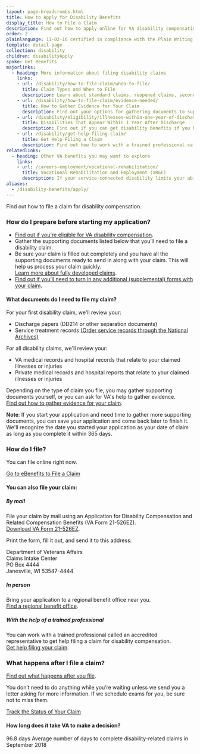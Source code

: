 ```yaml
---
layout: page-breadcrumbs.html
title: How to Apply for Disability Benefits
display_title: How to File a Claim
description: Find out how to apply online for VA disability compensation, and what documents you'll need to start your application today.
order: 2
plainlanguage: 11-02-16 certified in compliance with the Plain Writing Act
template: detail-page
collection: disability
children: disabilityApply
spoke: Get Benefits
majorlinks:
  - heading: More information about filing disability claims
    links:
    - url: /disability/how-to-file-claim/when-to-file/
      title: Claim Types and When to File
      description: Learn about standard claims, reopened claims, secondary claims, and more.
    - url: /disability/how-to-file-claim/evidence-needed/
      title: How to Gather Evidence for Your Claim
      description: Find out your options for gathering documents to support your disability claim.
    - url: /disability/eligibility/illnesses-within-one-year-of-discharge/
      title: Disabilities That Appear Within 1 Year After Discharge
      description: Find out if you can get disability benefits if you have signs of an illness within a year after being discharged from service.
    - url: /disability/get-help-filing-claim/
      title: Get Help Filing a Claim
      description: Find out how to work with a trained professional called an accredited representative to file your claim.
relatedlinks:
  - heading: Other VA benefits you may want to explore
    links:
    - url: /careers-employment/vocational-rehabilitation/
      title: Vocational Rehabilitation and Employment (VR&E)
      description: If your service-connected disability limits your ability to work or prevents you from working, find out if you can get VR&E benefits and services—like help exploring employment options and getting more training if required.
aliases:
  - /disability-benefits/apply/
---
```

<div itemscope itemtype ="http://schema.org/HowTo">
<div class="va-introtext" itemprop="description">

Find out how to file a claim for disability compensation.

</div>

### How do I prepare before starting my application?

- [Find out if you're eligible for VA disability compensation](/disability/eligibility/).
- Gather the supporting documents listed below that you’ll need to file a disability claim.
- Be sure your claim is filled out completely and you have all the supporting documents ready to send in along with your claim. This will help us process your claim quickly. <br>
[Learn more about fully developed claims](/disability/how-to-file-claim/evidence-needed/).
- [Find out if you’ll need to turn in any additional (supplemental) forms with your claim](/disability/how-to-file-claim/supplemental-forms/).


<div class="feature" markdown="1" itemprop="steps" itemscope itemtype ="http://schema.org/HowToSection">

<h4 itemprop="name">What documents do I need to file my claim?</h4>
<div itemprop="itemListElement">

For your first disability claim, we'll review your:

- Discharge papers (DD214 or other separation documents)
- Service treatment records [(Order service records through the National Archives)](https://www.archives.gov/veterans/military-service-records)

For all disability claims, we'll review your:

- VA medical records and hospital records that relate to your claimed illnesses or injuries
- Private medical records and hospital reports that relate to your claimed illnesses or injuries

Depending on the type of claim you file, you may gather supporting documents yourself, or you can ask for VA's help to gather evidence. <br>
[Find out how to gather evidence for your claim](https://www.vets.gov/disability-benefits/apply/evidence/).

**Note**: If you start your application and need time to gather more supporting documents, you can save your application and come back later to finish it. We'll recognize the date you started your application as your date of claim as long as you complete it within 365 days.
</div>
</div>


<div itemprop="steps" itemscope itemtype ="http://schema.org/HowToSection">

<h3 itemprop="name">How do I file?</h3>
<div itemprop="itemListElement">

You can file online right now.

<a class="usa-button-primary va-button-primary" href="https://www.ebenefits.va.gov/ebenefits/about/feature?feature=disability-compensation">Go to eBenefits to File a Claim</a>

</div>
</div>

<div id="react-applicationStatus"></div>

<div itemprop="steps" itemscope itemtype ="http://schema.org/HowToSection">

<h4 itemprop="name">You can also file your claim:</h4>
<div itemprop="itemListElement">

##### By mail

File your claim by mail using an Application for Disability Compensation and Related Compensation Benefits (VA Form 21-526EZ). <br>[Download VA Form 21-526EZ](https://www.vba.va.gov/pubs/forms/VBA-21-526EZ-ARE.pdf).

Print the form, fill it out, and send it to this address:

<p class="va-address-block">
Department of Veterans Affairs<br>
Claims Intake Center<br>
PO Box 4444<br>
Janesville, WI 53547-4444<br>
</p>

##### In person

Bring your application to a regional benefit office near you. <br>
[Find a regional benefit office](/facilities/).

##### With the help of a trained professional

You can work with a trained professional called an accredited representative to get help filing a claim for disability compensation. <br>
[Get help filing your claim](/disability/get-help-filing-claim/).

</div>
</div>

<div itemprop="steps" itemscope itemtype ="http://schema.org/HowToSection">

<h3 itemprop="name">What happens after I file a claim?</h3>
<div itemprop="itemListElement">

[Find out what happens after you file](/disability-benefits/after-you-apply/).

You don’t need to do anything while you’re waiting unless we send you a letter asking for more information. If we schedule exams for you, be sure not to miss them.

<a class="usa-button-primary" href="/track-claims">Track the Status of Your Claim</a>

<span id="days-to-complete-claim"></span>
#### How long does it take VA to make a decision?

<div class="card information" markdown="0">
<span class="number">96.8 days</span>
<span class="description">Average number of days to complete disability-related claims in September 2018</span>
</div>
</div>
</div>

<br>
